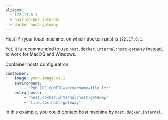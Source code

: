 ```yaml
---
aliases:
  - 172.17.0.1
  - host.docker.internal
  - docker host-gateway
---
```

Host IP (your local machine, on which docker runs) is `172.17.0.1`.

Yet, it is recommended to use `host.docker.internal:host-gateway` instead, to work for MacOS and Windows.

Container hosts configuration:
```yaml
container:
    image: your-image:v1.1
    environment:
        - "PHP_IDE_CONFIG=serverName=file.loc"
    extra_hosts:
        - "host.docker.internal:host-gateway"
        - "file.loc:host-gateway"
```

In this example, you could contact host machine by `host.docker.internal`.
